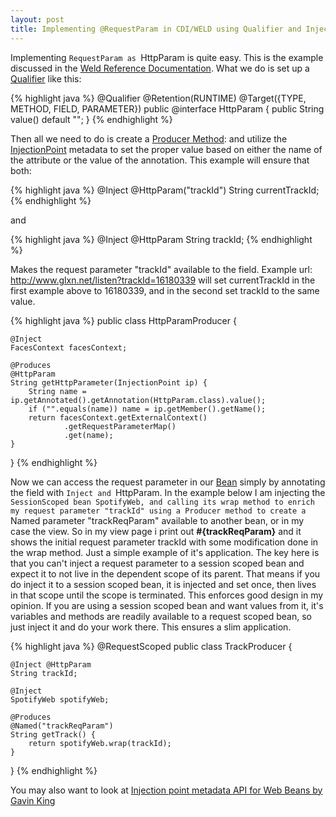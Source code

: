 ```yaml
---
layout: post
title: Implementing @RequestParam in CDI/WELD using Qualifier and InjectionPoint as @HttpParam
---
```


Implementing `RequestParam as `HttpParam is quite easy. This is the example discussed in the [Weld Reference Documentation](http://docs.jboss.org/weld/reference/1.0.1-Final/en-US/html_single/#d0e1622). What we do is set up a [Qualifier](http://docs.jboss.org/weld/reference/1.0.1-Final/en-US/html_single/#d0e1212) like this:

{% highlight java %}
@Qualifier
@Retention(RUNTIME)
@Target({TYPE, METHOD, FIELD, PARAMETER})
public @interface HttpParam {
    public String value() default "";
}
{% endhighlight %}

Then all we need to do is create a [Producer Method](http://docs.jboss.org/weld/reference/1.0.1-Final/en-US/html_single/#d0e942): and utilize the [InjectionPoint](http://docs.jboss.org/weld/reference/1.0.1-Final/en-US/html_single/#d0e1622) metadata to set the proper value based on either the name of the attribute or the value of the annotation. This example will ensure that both:

{% highlight java %}
 @Inject @HttpParam("trackId")
 String currentTrackId;
{% endhighlight %}

and

{% highlight java %}
 @Inject @HttpParam
 String trackId;
{% endhighlight %}

Makes the request parameter "trackId" available to the field. Example url: http://www.glxn.net/listen?trackId=16180339 will set currentTrackId in the first example above to 16180339, and in the second set trackId to the same value.

{% highlight java %}
public class HttpParamProducer {

    @Inject
    FacesContext facesContext;

    @Produces
    @HttpParam
    String getHttpParameter(InjectionPoint ip) {
        String name = ip.getAnnotated().getAnnotation(HttpParam.class).value();
        if ("".equals(name)) name = ip.getMember().getName();
        return facesContext.getExternalContext()
                .getRequestParameterMap()
                .get(name);
    }
}
{% endhighlight %}

Now we can access the request parameter in our [Bean](http://docs.jboss.org/weld/reference/1.0.1-Final/en-US/html_single/#bean-definition) simply by annotating the field with `Inject and `HttpParam. In the example below I am injecting the `SessionScoped bean SpotifyWeb, and calling its wrap method to enrich my request parameter "trackId" using a Producer method to create a `Named parameter "trackReqParam" available to another bean, or in my case the view. So in my view page i print out **\#{trackReqParam}** and it shows the initial request parameter trackId with some modification done in the wrap method. Just a simple example of it's application.
The key here is that you can't inject a request parameter to a session scoped bean and expect it to not live in the dependent scope of its parent. That means if you do inject it to a session scoped bean, it is injected and set once, then lives in that scope until the scope is terminated.
This enforces good design in my opinion. If you are using a session scoped bean and want values from it, it's variables and methods are readily available to a request scoped bean, so just inject it and do your work there. This ensures a slim application.

{% highlight java %}
@RequestScoped
public class TrackProducer {

    @Inject @HttpParam
    String trackId;

    @Inject
    SpotifyWeb spotifyWeb;

    @Produces
    @Named("trackReqParam")
    String getTrack() {
        return spotifyWeb.wrap(trackId);
    }
}
{% endhighlight %}

You may also want to look at [Injection point metadata API for Web Beans by Gavin King](http://relation.to/Bloggers/InjectionPointMetadataAPIForWebBeans)
